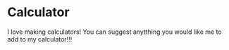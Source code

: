 # Calculator
I love making calculators!
You can suggest anytthing you would like me to add to my calculator!!!
